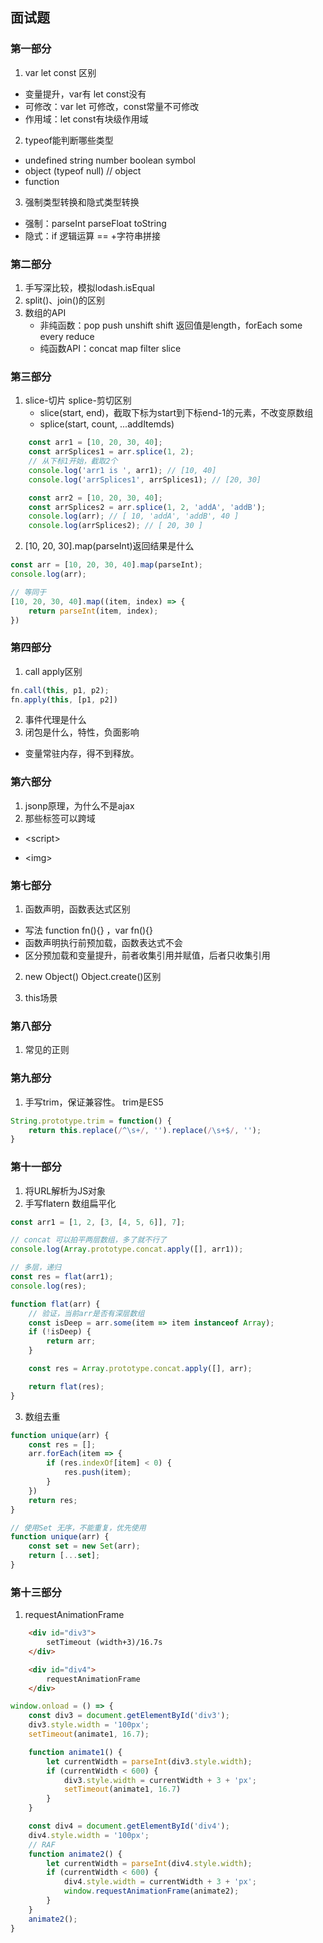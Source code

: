 ## 面试题

### 第一部分

1. var let const 区别
* 变量提升，var有 let const没有
* 可修改：var let 可修改，const常量不可修改
* 作用域：let const有块级作用域

2. typeof能判断哪些类型
* undefined string number boolean symbol
* object (typeof null) // object
* function

3. 强制类型转换和隐式类型转换
* 强制：parseInt parseFloat toString
* 隐式：if 逻辑运算 == +字符串拼接

### 第二部分

1. 手写深比较，模拟lodash.isEqual
2. split()、join()的区别
3. 数组的API
    - 非纯函数：pop push unshift shift 返回值是length，forEach some every reduce
    - 纯函数API：concat map filter slice

### 第三部分

1. slice-切片 splice-剪切区别
    - slice(start, end)，截取下标为start到下标end-1的元素，不改变原数组
    - splice(start, count, ...addItemds)

``` js
    const arr1 = [10, 20, 30, 40];
    const arrSplices1 = arr.splice(1, 2);
    // 从下标1开始，截取2个
    console.log('arr1 is ', arr1); // [10, 40]
    console.log('arrSplices1', arrSplices1); // [20, 30]

    const arr2 = [10, 20, 30, 40];
    const arrSplices2 = arr.splice(1, 2, 'addA', 'addB');
    console.log(arr); // [ 10, 'addA', 'addB', 40 ]
    console.log(arrSplices2); // [ 20, 30 ]
```

2. [10, 20, 30].map(parseInt)返回结果是什么

``` js
const arr = [10, 20, 30, 40].map(parseInt);
console.log(arr);

// 等同于
[10, 20, 30, 40].map((item, index) => {
    return parseInt(item, index);
})
```

### 第四部分

1. call apply区别

``` js
fn.call(this, p1, p2);
fn.apply(this, [p1, p2])
```

2. 事件代理是什么
3. 闭包是什么，特性，负面影响
* 变量常驻内存，得不到释放。

### 第六部分

1. jsonp原理，为什么不是ajax
2. 那些标签可以跨域
* \<script>

* \<img>

### 第七部分

1. 函数声明，函数表达式区别
* 写法 function fn(){} ，var fn(){}
* 函数声明执行前预加载，函数表达式不会
* 区分预加载和变量提升，前者收集引用并赋值，后者只收集引用

2. new Object() Object.create()区别

3. this场景

### 第八部分

1. 常见的正则

### 第九部分

1. 手写trim，保证兼容性。 trim是ES5

``` js
String.prototype.trim = function() {
    return this.replace(/^\s+/, '').replace(/\s+$/, '');
}
```

### 第十一部分

1. 将URL解析为JS对象
2. 手写flatern 数组扁平化

``` js
const arr1 = [1, 2, [3, [4, 5, 6]], 7];

// concat 可以拍平两层数组，多了就不行了
console.log(Array.prototype.concat.apply([], arr1));

// 多层，递归
const res = flat(arr1);
console.log(res);

function flat(arr) {
    // 验证，当前arr是否有深层数组
    const isDeep = arr.some(item => item instanceof Array);
    if (!isDeep) {
        return arr;
    }

    const res = Array.prototype.concat.apply([], arr);

    return flat(res);
}
```

3. 数组去重

``` js
function unique(arr) {
    const res = [];
    arr.forEach(item => {
        if (res.indexOf[item] < 0) {
            res.push(item);
        }
    })
    return res;
}

// 使用Set 无序，不能重复，优先使用
function unique(arr) {
    const set = new Set(arr);
    return [...set];
}
```

### 第十三部分

1. requestAnimationFrame

``` html
    <div id="div3">
        setTimeout (width+3)/16.7s
    </div>

    <div id="div4">
        requestAnimationFrame
    </div>
```

``` js
window.onload = () => {
    const div3 = document.getElementById('div3');
    div3.style.width = '100px';
    setTimeout(animate1, 16.7);

    function animate1() {
        let currentWidth = parseInt(div3.style.width);
        if (currentWidth < 600) {
            div3.style.width = currentWidth + 3 + 'px';
            setTimeout(animate1, 16.7)
        }
    }

    const div4 = document.getElementById('div4');
    div4.style.width = '100px';
    // RAF
    function animate2() {
        let currentWidth = parseInt(div4.style.width);
        if (currentWidth < 600) {
            div4.style.width = currentWidth + 3 + 'px';
            window.requestAnimationFrame(animate2);
        }
    }
    animate2();
}
```
